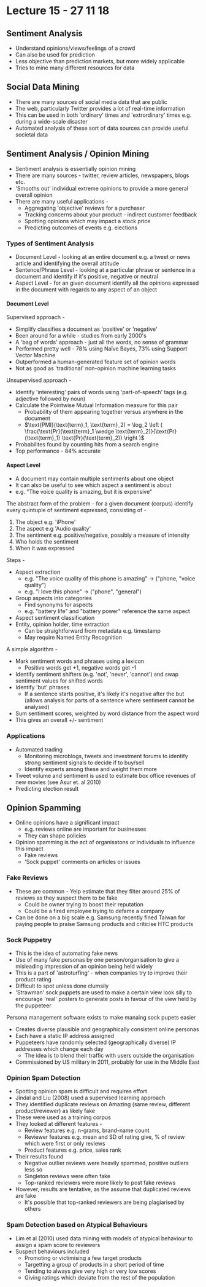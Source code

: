 # Lecture 15 - 27 11 18

## Sentiment Analysis

- Understand opinions/views/feelings of a crowd
- Can also be used for prediction
- Less objective than prediction markets, but more widely applicable
- Tries to mine many different resources for data

## Social Data Mining

- There are many sources of social media data that are public
- The web, particularly Twitter provides a lot of real-time information
- This can be used in both 'ordinary' times and 'extrordinary' times e.g. during a wide-scale disaster
- Automated analysis of these sort of data sources can provide useful societal data

## Sentiment Analysis / Opinion Mining

- Sentiment analysis is essentially opinion mining
- There are many sources - twitter, review articles, newspapers, blogs etc.
- 'Smooths out' individual extreme opinions to provide a more general overall opinion
- There are many useful applications -
	- Aggregating 'objective' reviews for a purchaser
	- Tracking concerns about your product - indirect customer feedback
	- Spotting opinions which may impact a stock price
	- Predicting outcomes of events e.g. elections

### Types of Sentiment Analysis

- Document Level - looking at an entire document e.g. a tweet or news article and identifying the overall attitude
- Sentence/Phrase Level - looking at a particular phrase or sentence in a document and identify if it's positive, negative or neutral
- Aspect Level - for an given document identify all the opinions expressed in the document with regards to any aspect of an object

#### Document Level

Supervised approach -

- Simplify classifies a document as 'positive' or 'negative'
- Been around for a while - studies from early 2000's
- A 'bag of words' approach - just all the words, no sense of grammar
- Performed pretty well - 78% using Naïve Bayes, 73% using Support Vector Machine
- Outperformed a human-generated feature set of opinion words
- Not as good as 'traditional' non-opinion machine learning tasks

Unsupervised approach -

- Identify 'interesting' pairs of words using 'part-of-speech' tags (e.g. adjective followed by noun)
- Calculate the Pointwise Mutual Information measure for this pair
	- Probability of them appearing together versus anywhere in the document
	- $\text{PMI}(\text{term}_1, \text{term}_2) = \log_2 \left ( \frac{\text{Pr}(\text{term}_1 \wedge \text{term}_2)}{\text{Pr}(\text{term}_1) \text{Pr}(\text{term}_2)} \right )$
- Probabilites found by counting hits from a search engine
- Top performance - 84% accurate

#### Aspect Level

- A document may contain multiple sentiments about one object
- It can also be useful to see which aspect a sentiment is about
- e.g. "The voice quality is amazing, but it is expensive"

The abstract form of the problem - for a given document (corpus) identify every quintuple of sentiment expressed, consisting of -

1. The object e.g. 'iPhone'
2. The aspect e.g 'Audio quality'
3. The sentiment e.g. positive/negative, possibly a measure of intensity
4. Who holds the sentiment
5. When it was expressed

Steps -

- Aspect extraction
	- e.g. "The voice quality of this phone is amazing" -> ("phone, "voice quality")
	- e.g. "I love this phone" -> ("phone", "general")
- Group aspects into categories
	- Find synonyms for aspects
	- e.g. "battery life" and "battery power" reference the same aspect
- Aspect sentiment classification
- Entity, opinion holder, time extraction
	- Can be straightforward from metadata e.g. timestamp
	- May require Named Entity Recognition

A simple algorithm -

- Mark sentiment words and phrases using a lexicon
	- Positive words get +1, negative words get -1
- Identify sentiment shifters (e.g. 'not', 'never', 'cannot') and swap sentiment values for shifted words
- Identify 'but' phrases
	- If a sentence starts positive, it's likely it's negative after the but (allows analysis for parts of a sentence where sentiment cannot be analysed)
- Sum sentiment scores, weighted by word distance from the aspect word
- This gives an overall +/- sentiment

### Applications

- Automated trading
	- Monitoring microblogs, tweets and investment forums to identify strong sentiment signals to decide if to buy/sell
	- Identify experts among these and weight them more
- Tweet volume and sentiment is used to estimate box office revenues of new movies (see Asur et. al 2010)
- Predicting election result

## Opinion Spamming

- Online opinions have a significant impact
	- e.g. reviews online are important for businesses
	- They can shape policies
- Opinion spamming is the act of organisatons or individuals to influence this impact
	- Fake reviews
	- 'Sock puppet' comments on articles or issues

### Fake Reviews

- These are common - Yelp estimate that they filter around 25% of reviews as they suspect them to be fake
	- Could be owner trying to boost their reputation
	- Could be a fired employee trying to defame a company
- Can be done on a big scale e.g. Samsung recently fined Taiwan for paying people to praise Samsung products and criticise HTC products

### Sock Puppetry

- This is the idea of automating fake news
- Use of many fake personas by one person/organisation to give a misleading impression of an opinion being held widely
- This is a part of 'astroturfing' - when companies try to improve their product rating
- Difficult to spot unless done clumsily
- 'Strawman' sock puppets are used to make a certain view look silly to encourage 'real' posters to generate posts in favour of the view held by the puppeteer

Persona management software exists to make manaing sock pupets easier

- Creates diverse plausible and geographically consistent online personas
- Each have a static IP address assigned
- Puppeteers have randomly selected (geographically diverse) IP addresses which change each day
	- The idea is to blend their traffic with users outside the organisation
- Commissioned by US military in 2011, probably for use in the Middle East

### Opinion Spam Detection

- Spotting opinion spam is difficult and requires effort
- Jindal and Liu (2008) used a supervised learning approach
- They identified duplicate reviews on Amazing (same review, different product/reviewer) as likely fake
- These were used as a training corpus
- They looked at different features -
	- Review features e.g. n-grams, brand-name count
	- Reviewer features e.g. mean and SD of rating give, % of review which were first or only reviews
	- Product features e.g. price, sales rank
- Their results found
	- Negative outlier reviews were heavily spammed, positive outliers less so
	- Singleton reviews were often fake
	- Top-ranked reviewers were more likely to post fake reviews
- However, results are tentative, as the assume that duplicated reviews are fake
	- It's possible that top-ranked reviewers are being plagiarised by others

### Spam Detection based on Atypical Behaviours

- Lim et al (2010) used data mining with models of atypical behaviour to assign a spam score to reviewers
- Suspect behaviours included
	- Promoting or victimising a few target products
	- Targetting a group of products in a short period of time
	- Tending to always give very high or very low scores
	- Giving ratings which deviate from the rest of the population
<!--stackedit_data:
eyJoaXN0b3J5IjpbLTI4NDkwNzQ5MywtODM4MzQ1NzYyLDE3Nz
AxMzMwMTIsMTY0NjA1Miw0NDExMjcwMzEsLTkyNzQ5NTg3Nywx
NzA1NjQyMjIzLC0xNDA1MDA1MDQxLC03MDMzNjk4MzAsMTYwOT
UyNzgzMSw3MzA5OTgxMTZdfQ==
-->